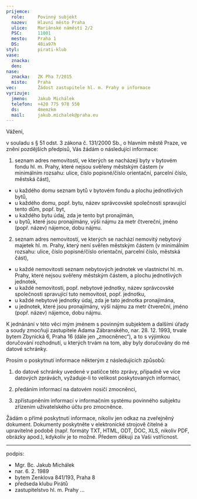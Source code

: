 ```yaml
---
prijemce: 
  role:     Povinný subjekt
  nazev:    Hlavní město Praha
  ulice:    Mariánské náměstí 2/2
  PSC:      11001
  mesto:    Praha 1
  DS:       48ia97h
styl:       pirati-klub
vase:
  znacka:   
  den:
nase:
  znacka:   ZK Pha 7/2015
  misto:    Praha
vec:        Žádost zastupitele hl. m. Prahy o informace
vyrizuje:   
  jmeno:    Jakub Michálek
  telefon:  +420 775 978 550
  ds:       4memzkm
  mail:     jakub.michalek@praha.eu
---
```


Vážení,

v souladu s § 51 odst. 3 zákona č. 131/2000 Sb., o hlavním městě Praze, ve znění pozdějších předpisů, Vás žádám o následující informace:

1. seznam adres nemovitostí, ve kterých se nacházejí byty v bytovém fondu hl. m. Prahy, které nejsou svěřeny městským částem (v minimálním rozsahu: ulice, číslo popisné/číslo orientační, parcelní číslo, městská část),
  * u každého domu seznam bytů v bytovém fondu a plochu jednotlivých bytů,
  * u každého domu, popř. bytu, název správcovské společnosti spravující tento dům, popř. byt,
  * u každého bytu údaj, zda je tento byt pronajímán,
  * u bytů, které jsou pronajímány, výši nájmu za metr čtvereční, jméno (popř. název) nájemce, dobu nájmu.

2. seznam adres nemovitostí, ve kterých se nachází nemovitý nebytový majetek hl. m. Prahy, který není svěřen městským částem (v minimálním rozsahu: ulice, číslo popisné/číslo orientační, parcelní číslo, městská část),
  * u každé nemovitosti seznam nebytových jednotek ve vlastnictví hl. m. Prahy, které nejsou svěřeny městským částem, a plochu jednotlivých jednotek,
  * u každé nemovitosti, popř. nebytové jednotky, název správcovské společnosti spravující tuto nemovitost, popř. jednotku,
  * u každé nebytové jednotky údaj, zda je tato jednotka pronajímána,
  * u jednotek, které jsou pronajímány, výši nájmu za metr čtvereční, jméno (popř. název) nájemce, dobu nájmu.

K jednánání v této věci mým jménem s povinným subjektem a dalšími úřady a soudy 
zmocňuji zastupitele Adama Zábranského, nar. 28. 12. 1993, trvale bytem 
Zbynická 6, Praha 16 (dále jen „zmocněnec“), a to s výjimkou doručování rozhodnutí, 
u kterých trvám na tom, aby byly doručovány do mé datové schránky.

Prosím o poskytnutí informace některým z následujících způsobů:

1. do datové schránky uvedené v patičce této zprávy, případně ve více datových 
zprávách, vyžaduje-li to velikost poskytovaných informací, 

2. předáním informací na datovém nosiči zmocněnci,

3. zpřístupněním informací v informačním systému povinného subjektu zřízením 
uživatelského účtu pro zmocněnce.

Žádám o přímé poskytnutí informace, nikoliv jen odkaz na zveřejněný dokument. 
Dokumenty poskytněte v elektronické strojově čitelné a upravitelné podobě 
(např. formáty TXT, HTML, ODT, DOC, XLS, nikoliv PDF, obrázky apod.), kdykoliv 
je to možné. Předem děkuji za Vaši vstřícnost.

---
podpis: 
  - Mgr. Bc. Jakub Michálek
  - nar. 6. 2. 1989
  - bytem Zenklova 841/193, Praha 8
  - předseda klubu Pirátů
  - zastupitelstvo hl. m. Prahy
...
